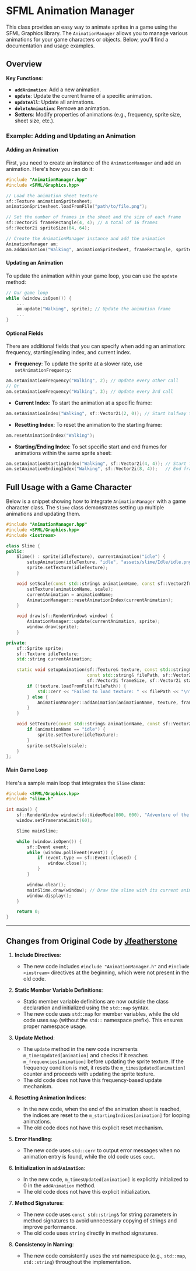 # SFML Animation Manager

This class provides an easy way to animate sprites in a game using the SFML Graphics library. The `AnimationManager` allows you to manage various animations for your game characters or objects. Below, you'll find a documentation and usage examples.

## Overview

**Key Functions**:
- **`addAnimation`**: Add a new animation.
- **`update`**: Update the current frame of a specific animation.
- **`updateAll`**: Update all animations.
- **`deleteAnimation`**: Remove an animation.
- **Setters**: Modify properties of animations (e.g., frequency, sprite size, sheet size, etc.).

### Example: Adding and Updating an Animation

#### Adding an Animation
First, you need to create an instance of the `AnimationManager` and add an animation. Here's how you can do it:

```cpp
#include "AnimationManager.hpp"
#include <SFML/Graphics.hpp>

// Load the animation sheet texture
sf::Texture animationSpritesheet;
animationSpritesheet.loadFromFile("path/to/file.png");

// Set the number of frames in the sheet and the size of each frame
sf::Vector2i frameRectangle(4, 4); // A total of 16 frames
sf::Vector2i spriteSize(64, 64);

// Create the AnimationManager instance and add the animation
AnimationManager am;
am.addAnimation("Walking", animationSpritesheet, frameRectangle, spriteSize);
```

#### Updating an Animation
To update the animation within your game loop, you can use the `update` method:

```cpp
// Our game loop
while (window.isOpen()) {
    ...
    am.update("Walking", sprite); // Update the animation frame
    ...
}
```

#### Optional Fields
There are additional fields that you can specify when adding an animation: frequency, starting/ending index, and current index. 

- **Frequency**: To update the sprite at a slower rate, use `setAnimationFrequency`:

```cpp
am.setAnimationFrequency("Walking", 2); // Update every other call
// Or
am.setAnimationFrequency("Walking", 3); // Update every 3rd call
```

- **Current Index**: To start the animation at a specific frame:

```cpp
am.setAnimationIndex("Walking", sf::Vector2i(2, 0)); // Start halfway through the 4x4 sheet
```

- **Resetting Index**: To reset the animation to the starting frame:

```cpp
am.resetAnimationIndex("Walking");
```

- **Starting/Ending Index**: To set specific start and end frames for animations within the same sprite sheet:

```cpp
am.setAnimationStartingIndex("Walking", sf::Vector2i(4, 4)); // Start frame
am.setAnimationEndingIndex("Walking", sf::Vector2i(8, 4));   // End frame
```

## Full Usage with a Game Character

Below is a snippet showing how to integrate `AnimationManager` with a game character class. The `Slime` class demonstrates setting up multiple animations and updating them.

```cpp
#include "AnimationManager.hpp"
#include <SFML/Graphics.hpp>
#include <iostream>

class Slime {
public:
    Slime() : sprite(idleTexture), currentAnimation("idle") {
        setupAnimation(idleTexture, "idle", "assets/slime/Idle/idle.png", {7, 1}, {30, 27}, {0, 0}, 10);
        sprite.setTexture(idleTexture);
    }

    void setScale(const std::string& animationName, const sf::Vector2f& scale) {
        setTexture(animationName, scale);
        currentAnimation = animationName;
        AnimationManager::resetAnimationIndex(currentAnimation);
    }

    void draw(sf::RenderWindow& window) {
        AnimationManager::update(currentAnimation, sprite);
        window.draw(sprite);
    }

private:
    sf::Sprite sprite;
    sf::Texture idleTexture;
    std::string currentAnimation;

    static void setupAnimation(sf::Texture& texture, const std::string& animationName,
                               const std::string& filePath, sf::Vector2i frameCount,
                               sf::Vector2i frameSize, sf::Vector2i startPosition, int frequency) {
        if (!texture.loadFromFile(filePath)) {
            std::cerr << "Failed to load texture: " << filePath << "\n";
        } else {
            AnimationManager::addAnimation(animationName, texture, frameCount, frameSize, startPosition, frequency);
        }
    }

    void setTexture(const std::string& animationName, const sf::Vector2f& scale) {
        if (animationName == "idle") {
            sprite.setTexture(idleTexture);
        }
        sprite.setScale(scale);
    }
};
```

#### Main Game Loop

Here's a sample main loop that integrates the `Slime` class:

```cpp
#include <SFML/Graphics.hpp>
#include "slime.h"

int main() {
    sf::RenderWindow window(sf::VideoMode(800, 600), "Adventure of the Slime");
    window.setFramerateLimit(60);

    Slime mainSlime;

    while (window.isOpen()) {
        sf::Event event;
        while (window.pollEvent(event)) {
            if (event.type == sf::Event::Closed) {
                window.close();
            }
        }

        window.clear();
        mainSlime.draw(window); // Draw the slime with its current animation frame
        window.display();
    }

    return 0;
}
```

---

## Changes from Original Code by [Jfeatherstone](https://github.com/Jfeatherstone/SFMLAnimation/tree/master)

1. **Include Directives**:
   - The new code includes `#include "AnimationManager.h"` and `#include <iostream>` directives at the beginning, which were not present in the old code.

2. **Static Member Variable Definitions**:
   - Static member variable definitions are now outside the class declaration and initialized using the `std::map` syntax.
   - The new code uses `std::map` for member variables, while the old code uses `map` (without the `std::` namespace prefix). This ensures proper namespace usage.

3. **Update Method**:
   - The `update` method in the new code increments `m_timesUpdated[animation]` and checks if it reaches `m_frequencies[animation]` before updating the sprite texture. If the frequency condition is met, it resets the `m_timesUpdated[animation]` counter and proceeds with updating the sprite texture.
   - The old code does not have this frequency-based update mechanism.

4. **Resetting Animation Indices**:
   - In the new code, when the end of the animation sheet is reached, the indices are reset to the `m_startingIndices[animation]` for looping animations.
   - The old code does not have this explicit reset mechanism.

5. **Error Handling**:
   - The new code uses `std::cerr` to output error messages when no animation entry is found, while the old code uses `cout`.

6. **Initialization in `addAnimation`**:
   - In the new code, `m_timesUpdated[animation]` is explicitly initialized to 0 in the `addAnimation` method.
   - The old code does not have this explicit initialization.

7. **Method Signatures**:
   - The new code uses `const std::string&` for string parameters in method signatures to avoid unnecessary copying of strings and improve performance.
   - The old code uses `string` directly in method signatures.

8. **Consistency in Naming**:
   - The new code consistently uses the `std` namespace (e.g., `std::map`, `std::string`) throughout the implementation.
